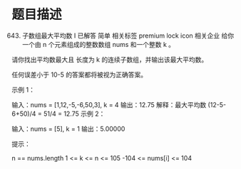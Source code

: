 # 题目描述
643. 子数组最大平均数 I
已解答
简单
相关标签
premium lock icon
相关企业
给你一个由 n 个元素组成的整数数组 nums 和一个整数 k 。

请你找出平均数最大且 长度为 k 的连续子数组，并输出该最大平均数。

任何误差小于 10-5 的答案都将被视为正确答案。

 

示例 1：

输入：nums = [1,12,-5,-6,50,3], k = 4
输出：12.75
解释：最大平均数 (12-5-6+50)/4 = 51/4 = 12.75
示例 2：

输入：nums = [5], k = 1
输出：5.00000
 

提示：

n == nums.length
1 <= k <= n <= 105
-104 <= nums[i] <= 104